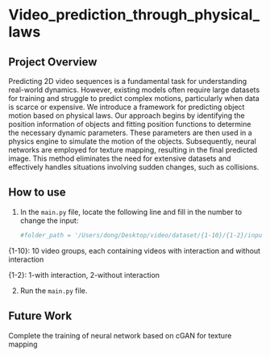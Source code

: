 # Video_prediction_through_physical_laws

## Project Overview

Predicting 2D video sequences is a fundamental task for understanding real-world dynamics. However, existing models often require large datasets for training and struggle to predict complex motions, particularly when data is scarce or expensive. We introduce a framework for predicting object motion based on physical laws. Our approach begins by identifying the position information of objects and fitting position functions to determine the necessary dynamic parameters. These parameters are then used in a physics engine to simulate the motion of the objects. Subsequently, neural networks are employed for texture mapping, resulting in the final predicted image. This method eliminates the need for extensive datasets and effectively handles situations involving sudden changes, such as collisions.

## How to use
1. In the `main.py` file, locate the following line and fill in the number to change the input:
    ```python
    #folder_path = '/Users/dong/Desktop/video/dataset/{1-10}/{1-2}/input/'
{1-10}: 10 video groups, each containing videos with interaction and without interaction 

{1-2}: 1-with interaction, 2-without interaction

2. Run the `main.py` file.

## Future Work
Complete the training of neural network based on cGAN for texture mapping
